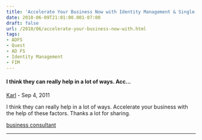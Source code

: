 ```yaml
---
title: 'Accelerate Your Business Now with Identity Management & Single-Sign-On (SSO)'
date: 2010-06-09T21:01:00.001-07:00
draft: false
url: /2010/06/accelerate-your-business-now-with.html
tags: 
- ADFS
- Quest
- AD FS
- Identity Management
- FIM
---
```


#### I think they can really help in a lot of ways. Acc...
[Karl](https://www.blogger.com/profile/02995477115559876615 "noreply@blogger.com") - <time datetime="2011-09-15T02:26:09.404-07:00">Sep 4, 2011</time>

I think they can really help in a lot of ways. Accelerate your business with the help of these factors. Thanks a lot for sharing.  
  
[business consultant](http://www.corporation.com/)
<hr />
